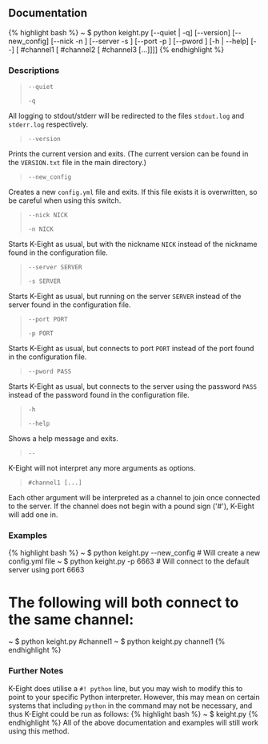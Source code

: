 ## Documentation

{% highlight bash %}
~ $ python keight.py [--quiet | -q] [--version] [--new_config] [--nick -n <NICK>] [--server -s <SERVER>] [--port -p <PORT>] [--pword <PASS>] [-h | --help] [--] [ #channel1 [ #channel2 [ #channel3 [...]]]]
{% endhighlight %}

### Descriptions
> `--quiet`
> 
> `-q`

All logging to stdout/stderr will be redirected to the files `stdout.log` and `stderr.log` respectively.

> `--version`

Prints the current version and exits.  (The current version can be found in the `VERSION.txt` file in the main directory.)

> `--new_config`

Creates a new `config.yml` file and exits.  If this file exists it is overwritten, so be careful when using this switch.

> `--nick NICK`
>
> `-n NICK`

Starts K-Eight as usual, but with the nickname `NICK` instead of the nickname found in the configuration file.

> `--server SERVER`
>
> `-s SERVER`

Starts K-Eight as usual, but running on the server `SERVER` instead of the server found in the configuration file.

> `--port PORT`
>
> `-p PORT`

Starts K-Eight as usual, but connects to port `PORT` instead of the port found in the configuration file.

> `--pword PASS`

Starts K-Eight as usual, but connects to the server using the password `PASS` instead of the password found in the configuration file.

> `-h`
>
> `--help`

Shows a help message and exits.

> `--`

K-Eight will not interpret any more arguments as options.

> `#channel1 [...]`

Each other argument will be interpreted as a channel to join once connected to the server.  If the channel does not begin with a pound sign ('#'), K-Eight will add one in.

### Examples

{% highlight bash %}
~ $ python keight.py --new_config    # Will create a new config.yml file
~ $ python keight.py -p 6663         # Will connect to the default server using port 6663

# The following will both connect to the same channel:
~ $ python keight.py #channel1
~ $ python keight.py channel1
{% endhighlight %}

### Further Notes
K-Eight does utilise a `#! python` line, but you may wish to modify this to point to your specific Python interpreter.  However, this may mean on certain systems that including `python` in the command may not be necessary, and thus K-Eight could be run as follows:
{% highlight bash %}
~ $ keight.py
{% endhighlight %}
All of the above documentation and examples will still work using this method.